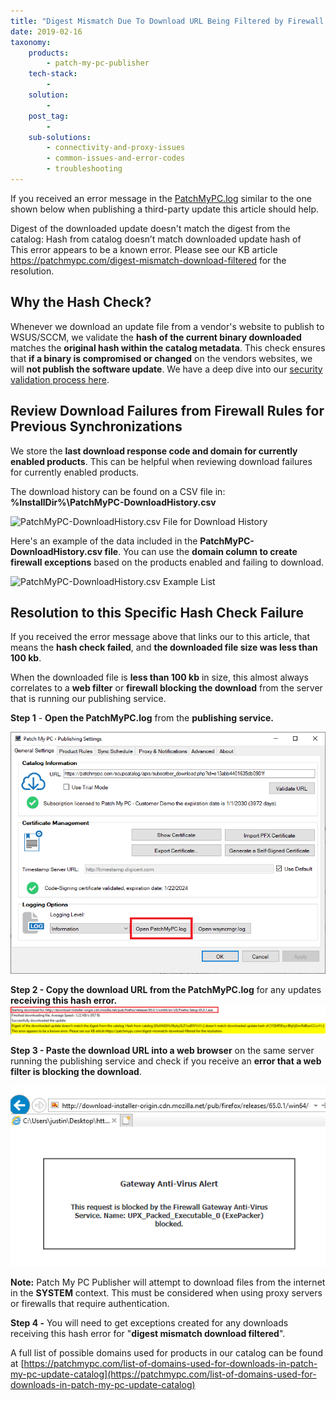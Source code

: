```yaml
---
title: "Digest Mismatch Due To Download URL Being Filtered by Firewall or Web Filter"
date: 2019-02-16
taxonomy:
    products:
        - patch-my-pc-publisher
    tech-stack:
        - 
    solution:
        - 
    post_tag:
        - 
    sub-solutions:
        - connectivity-and-proxy-issues
        - common-issues-and-error-codes
        - troubleshooting
---
```


If you received an error message in the [PatchMyPC.log](/collecting-log-files-for-patch-my-pc-support#publishing-service-logs) similar to the one shown below when publishing a third-party update this article should help.

Digest of the downloaded update doesn't match the digest from the catalog: Hash from catalog doesn’t match downloaded update hash of  
This error appears to be a known error. Please see our KB article https://patchmypc.com/digest-mismatch-download-filtered for the resolution.

## Why the Hash Check?

Whenever we download an update file from a vendor's website to publish to WSUS/SCCM, we validate the **hash of the current binary downloaded** matches the **original hash within the catalog metadata**. This check ensures that **if a binary is compromised or changed** on the vendors websites, we will **not publish the software update**. We have a deep dive into our [security validation process here](https://patchmypc.com/deep-dive-into-security-validation-of-third-party-software-updates-in-microsoft-sccm).

## Review Download Failures from Firewall Rules for Previous Synchronizations

We store the **last download response code and domain for currently enabled products**. This can be helpful when reviewing download failures for currently enabled products.

The download history can be found on a CSV file in: **%InstallDir%\\PatchMyPC-DownloadHistory.csv**

![PatchMyPC-DownloadHistory.csv File for Download History](/_images/PatchMyPC-DownloadHistory-csv-File-for-Download-History.png "PatchMyPC-DownloadHistory.csv File for Download History")

Here's an example of the data included in the **PatchMyPC-DownloadHistory.csv file**. You can use the **domain column to create firewall exceptions** based on the products enabled and failing to download.

![PatchMyPC-DownloadHistory.csv Example List](/_images/PatchMyPC-DownloadHistory-csv-Example-List.png "PatchMyPC-DownloadHistory.csv Example List")

## Resolution to this Specific Hash Check Failure

If you received the error message above that links our to this article, that means the **hash check failed**, and **the downloaded file size was less than 100 kb**.

When the downloaded file is **less than 100 kb** in size, this almost always correlates to a **web filter** or **firewall blocking the download** from the server that is running our publishing service.

**Step 1** - **Open the PatchMyPC.log** from the **publishing service.**

![PatchMyPC-Publishing-Service-Open-PatchMyPC-Log-File-UI](/_images/PatchMyPC-Publishing-Service-Open-PatchMyPC-Log-File-UI.png "PatchMyPC-Publishing-Service-Open-PatchMyPC-Log-File-UI")

**Step 2 - Copy the download URL from the PatchMyPC.log** for any updates **receiving this hash error.** ![Copy-Download-URL-For-Update-Hash-Error-Due-To-Filtering](/_images/Copy-Download-URL-For-Update-Hash-Error-Due-To-Filtering.png "Copy-Download-URL-For-Update-Hash-Error-Due-To-Filtering")

**Step 3 - Paste the download URL into a web browser** on the same server running the publishing service and check if you receive an **error that a web filter is blocking the download**.

![Download URL Being Filtered in Browser](/_images/Download-URL-Being-Filter-in-Browser.png "Download URL Being Filtered in Browser")

**Note:** Patch My PC Publisher will attempt to download files from the internet in the **SYSTEM** context. This must be considered when using proxy servers or firewalls that require authentication.

**Step 4 -** You will need to get exceptions created for any downloads receiving this hash error for "**digest mismatch download filtered**".

A full list of possible domains used for products in our catalog can be found at [https://patchmypc.com/list-of-domains-used-for-downloads-in-patch-my-pc-update-catalog](https://patchmypc.com/list-of-domains-used-for-downloads-in-patch-my-pc-update-catalog)